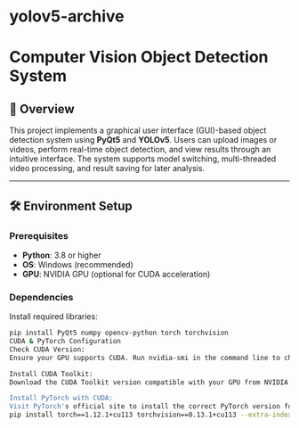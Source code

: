 # yolov5-archive
# Computer Vision Object Detection System

## 📖 Overview
This project implements a graphical user interface (GUI)-based object detection system using **PyQt5** and **YOLOv5**. Users can upload images or videos, perform real-time object detection, and view results through an intuitive interface. The system supports model switching, multi-threaded video processing, and result saving for later analysis.

---

## 🛠️ Environment Setup

### Prerequisites
- **Python**: 3.8 or higher
- **OS**: Windows (recommended)
- **GPU**: NVIDIA GPU (optional for CUDA acceleration)

### Dependencies
Install required libraries:
```bash
pip install PyQt5 numpy opencv-python torch torchvision
CUDA & PyTorch Configuration
Check CUDA Version:
Ensure your GPU supports CUDA. Run nvidia-smi in the command line to check compatibility.

Install CUDA Toolkit:
Download the CUDA Toolkit version compatible with your GPU from NVIDIA's website.

Install PyTorch with CUDA:
Visit PyTorch's official site to install the correct PyTorch version for your CUDA. Example:
pip install torch==1.12.1+cu113 torchvision==0.13.1+cu113 --extra-index-url https://download.pytorch.org/whl/cu113
